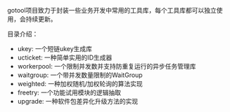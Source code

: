 gotool项目致力于封装一些业务开发中常用的工具库，每个工具库都可以独立使用，会持续更新。

目录介绍：
- ukey: 一个短链ukey生成库
- ucticket: 一种简单实用的ID生成器
- workerpool: 一个限制并发数并支持防重复运行的异步任务管理库
- waitgroup: 一个带并发数量限制的WaitGroup
- weighted: 一种加权随机/加权轮询的算法实现
- freetry: 一个功能试用模块的逻辑抽取
- upgrade: 一种软件包差异化升级方法的实现
